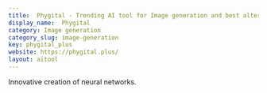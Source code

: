 ```yaml
---
title:  Phygital - Trending AI tool for Image generation and best alternatives
display_name:  Phygital
category: Image generation
category_slug: image-generation
key: phygital_plus
website: https://phygital.plus/
layout: aitool
---
```


Innovative creation of neural networks.

